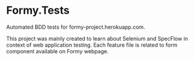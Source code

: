 # Formy.Tests
Automated BDD tests for formy-project.herokuapp.com.

This project was mainly created to learn about Selenium and SpecFlow in context of web application testing. Each feature file is related to form component available on Formy webpage.
